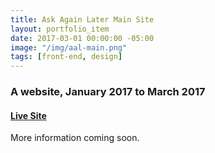 ```yaml
---
title: Ask Again Later Main Site
layout: portfolio_item
date: 2017-03-01 00:00:00 -05:00
image: "/img/aal-main.png"
tags: [front-end, design]
---
```


### A website, January 2017 to March 2017
#### [Live Site](http://askagainlater.com/)

More information coming soon.
